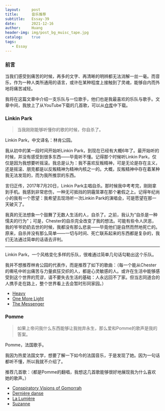 ```yaml
---
layout:     post
title:      音乐推荐
subtitle:   Essay-39
date:       2021-12-16
author:     Huang
header-img: img/post_bg_muisc_tape.jpg
catalog:    true
tags:
   - Essay
---
```


### 前言

当我们感受到痛苦的时候，再多的文字、再清晰的明辨都无法消解一丝一毫。而音乐，作为一种人类所通用的语言，或许在某种程度上接触到了灵魂，能够自内而外地将痛苦减轻。

我将在这篇文章中介绍一支乐队与一位歌手，他们也是我最喜欢的乐队与歌手。文章中间，我放上了从YouTube下载的几首歌，可以从[仓库](https://github.com/huang-feiyu/huang-feiyu.github.io/tree/master/Resources/music)中下载。

### Linkin Park

> 当我刚刚能够听懂你的歌的时候，你自杀了。

Linkin Park，中文译名：林肯公园。

我从初中的某一段时间开始听Linkin Park，到现在已经有大概6年了。最开始听的时候，并没有感受到很多东西——毕竟听不懂。记得那个时候听Linkin Park，仅仅是因为我想要听摇滚。我总是认为：我不喜欢反叛精神，可是无论是存在主义，还是摇滚、朋克都是以反叛精神为精神内核之一的。大概，反叛精神中存在着某种我无法发现的，而为我所推崇的东西。

言归正传，2017年7月20日，Linkin Park主唱自杀。那时候我中考考完，刚刚拿到手机。我感到非常悲伤，一种无可抵挡的阴霾笼罩在那个暑假之上。记得年纪尚小的我有一个愿望：我希望去现场听一次Linkin Park的演唱会，可是愿望在那一天破灭了。

我真的无法想象一个鼓舞了无数人生活的人，自杀了。之前，我认为“自杀是一种懦夫的行为”；可是，Chester的自杀完全改变了我的想法。可能有些令人厌恶，我的爷爷奶奶去世的时候，我都没有那么悲哀——毕竟他们是自然而然地死亡的。原来，自杀并没有那么简单——一切与时间、死亡联系起来的东西都是复杂的，我们无法通过简单的话语去评判。

---

Linkin Park，一个风格变化多样的乐队，很难通过简单几句话勾勒出这个乐队。

我并不想推荐林肯公园的代表作，而是推荐了如下的歌曲：（每一个能从Chester的嘶吼中听出痛苦与力量疯狂交织的人，都是心灵敏感的人。或许在生活中能够感受到这个世界的荒谬，请不要失去生活的基础：人永远回不了家。但当志同道合的人携手走在路上，整个世界看上去会暂时形同家园。）

* [Heavy](https://github.com/huang-feiyu/huang-feiyu.github.io/blob/master/Resources/music/Linkin%20Park/Heavy.mp3)
* [One More Light](https://github.com/huang-feiyu/huang-feiyu.github.io/blob/master/Resources/music/Linkin%20Park/One%20More%20Light.mp3)
* [The Messenger](https://github.com/huang-feiyu/huang-feiyu.github.io/blob/master/Resources/music/Linkin%20Park/The%20Messenger.mp3)

### Pomme

> 如果上帝问我什么东西能够让我抛弃永生，那么爱和Pomme的歌声是我的答案。

Pomme，法国歌手。

我因为热爱法国文学，想要了解一下如今的法国音乐，于是发现了她。因为一句话都听不懂，所以我就不介绍了。

推荐几首歌：（都是Pomme的翻唱，我想这几首歌能够很好地展现我为什么喜欢她的歌声。）

  * [Conspiratory Visions of Gomorrah](https://github.com/huang-feiyu/huang-feiyu.github.io/blob/master/Resources/music/Pomme/Conspiratory%20Visions%20of%20Gomorrah.mp3)
  * [Dernière danse](https://github.com/huang-feiyu/huang-feiyu.github.io/blob/master/Resources/music/Pomme/Derni%C3%A8re%20danse.mp3)
  * [La Lumière](https://github.com/huang-feiyu/huang-feiyu.github.io/blob/master/Resources/music/Pomme/La%20Lumi%C3%A8re.mp3)
  * [Suzanne](https://github.com/huang-feiyu/huang-feiyu.github.io/blob/master/Resources/music/Pomme/Suzanne.mp3)
